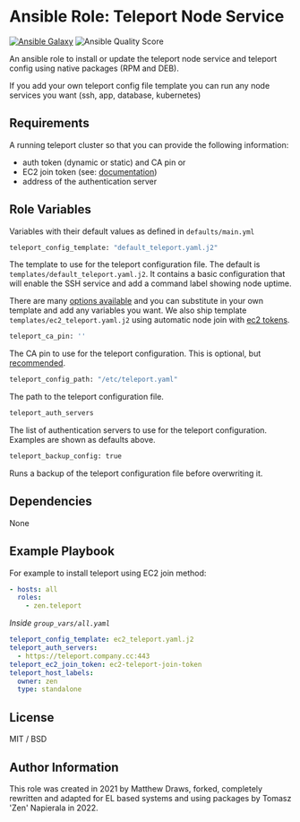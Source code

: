 # Ansible Role: Teleport Node Service

[![Ansible Galaxy](https://img.shields.io/badge/Ansible%20Galaxy-mdsketch.teleport-blueviolet)](https://galaxy.ansible.com/zen/teleport)
![Ansible Quality Score](https://img.shields.io/ansible/quality/58613?style=plastic)

An ansible role to install or update the teleport node service and teleport config using native packages (RPM and DEB).

If you add your own teleport config file template you can run any node services you want (ssh, app, database, kubernetes)

## Requirements

A running teleport cluster so that you can provide the following information:

- auth token (dynamic or static) and CA pin or
- EC2 join token (see: [documentation](https://goteleport.com/docs/setup/guides/joining-nodes-aws/))
- address of the authentication server

## Role Variables

Variables with their default values as defined in `defaults/main.yml`

```sh
teleport_config_template: "default_teleport.yaml.j2"
```

The template to use for the teleport configuration file. The default is `templates/default_teleport.yaml.j2`. It contains a basic configuration that will enable the SSH service and add a command label showing node uptime.

There are many [options available](https://goteleport.com/docs/setup/reference/config/) and you can substitute in your own template and add any variables you want. We also ship template `templates/ec2_teleport.yaml.j2` using automatic node join with [ec2 tokens](https://goteleport.com/docs/setup/guides/joining-nodes-aws/).

```sh
teleport_ca_pin: ''
```

The CA pin to use for the teleport configuration. This is optional, but [recommended](https://goteleport.com/docs/setup/admin/adding-nodes/#untrusted-auth-servers).

```sh
teleport_config_path: "/etc/teleport.yaml"
```

The path to the teleport configuration file.

```sh
teleport_auth_servers
```

The list of authentication servers to use for the teleport configuration. Examples are shown as defaults above.

```sh
teleport_backup_config: true

```

Runs a backup of the teleport configuration file before overwriting it.

## Dependencies

None

## Example Playbook

For example to install teleport using EC2 join method:

```yaml
- hosts: all
  roles:
    - zen.teleport
```

*Inside `group_vars/all.yaml`*

```yaml
teleport_config_template: ec2_teleport.yaml.j2
teleport_auth_servers:
  - https://teleport.company.cc:443
teleport_ec2_join_token: ec2-teleport-join-token
teleport_host_labels:
  owner: zen
  type: standalone
```

## License

MIT / BSD

## Author Information

This role was created in 2021 by Matthew Draws, forked, completely rewritten and adapted for EL based systems and using packages by Tomasz 'Zen' Napierala in 2022.
